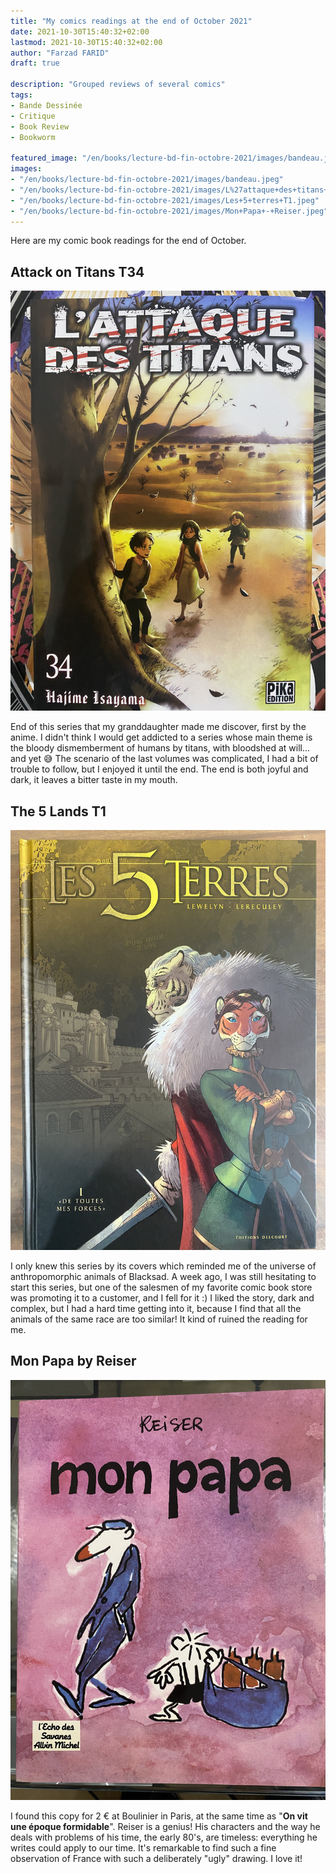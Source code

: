 ```yaml
---
title: "My comics readings at the end of October 2021"
date: 2021-10-30T15:40:32+02:00
lastmod: 2021-10-30T15:40:32+02:00
author: "Farzad FARID"
draft: true

description: "Grouped reviews of several comics"
tags:
- Bande Dessinée
- Critique
- Book Review
- Bookworm

featured_image: "/en/books/lecture-bd-fin-octobre-2021/images/bandeau.jpeg"
images: 
- "/en/books/lecture-bd-fin-octobre-2021/images/bandeau.jpeg"
- "/en/books/lecture-bd-fin-octobre-2021/images/L%27attaque+des+titans+T34.jpeg"
- "/en/books/lecture-bd-fin-octobre-2021/images/Les+5+terres+T1.jpeg"
- "/en/books/lecture-bd-fin-octobre-2021/images/Mon+Papa+-+Reiser.jpeg"
---
```


Here are my comic book readings for the end of October.

## Attack on Titans T34

![Attaque on titans](images/L'attaque%20des%20titans%20T34.jpeg)

End of this series that my granddaughter made me discover, first by the anime. I didn't think I would get addicted to a series whose main theme is the bloody dismemberment of humans by titans, with bloodshed at will... and yet :sweat_smile: The scenario of the last volumes was complicated, I had a bit of trouble to follow, but I enjoyed it until the end. The end is both joyful and dark, it leaves a bitter taste in my mouth.

## The 5 Lands T1

![Les 5 Terres](images/Les%205%20terres%20T1.jpeg)

I only knew this series by its covers which reminded me of the universe of anthropomorphic animals of Blacksad. A week ago, I was still hesitating to start this series, but one of the salesmen of my favorite comic book store was promoting it to a customer, and I fell for it :) I liked the story, dark and complex, but I had a hard time getting into it, because I find that all the animals of the same race are too similar! It kind of ruined the reading for me.

## Mon Papa by Reiser

![My Dad](images/Mon%20Papa%20-%20Reiser.jpeg)

I found this copy for 2 € at Boulinier in Paris, at the same time as "**On vit une époque formidable**". Reiser is a genius! His characters and the way he deals with problems of his time, the early 80's, are timeless: everything he writes could apply to our time. It's remarkable to find such a fine observation of France with such a deliberately "ugly" drawing. I love it! 
